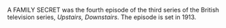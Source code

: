 A FAMILY SECRET was the fourth episode of the third series of the British television series, _Upstairs, Downstairs_. The episode is set in 1913.
